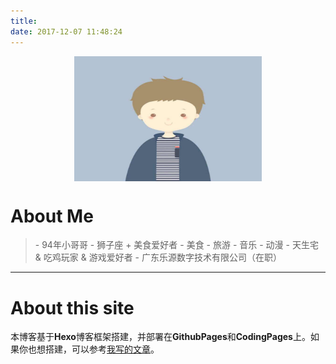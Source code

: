 ```yaml
---
title: 
date: 2017-12-07 11:48:24
---
```


<center>
    <img src="./avatar.png" width = "300" height = "200" alt="图片名称" align=center />
</center>

# About Me
<blockquote class="blockquote-center">
    - 94年小哥哥
    - 狮子座 + 美食爱好者
    - 美食 - 旅游 - 音乐 - 动漫
    - 天生宅 & 吃鸡玩家 & 游戏爱好者
    - 广东乐源数字技术有限公司（在职）
</blockquote>

- - - 

# About this site
本博客基于**Hexo**博客框架搭建，并部署在**GithubPages**和**CodingPages**上。如果你也想搭建，可以参考[我写的文章](http://baidu.com)。